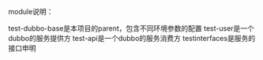 module说明：

test-dubbo-base是本项目的parent，包含不同环境参数的配置
test-user是一个dubbo的服务提供方
test-api是一个dubbo的服务消费方
testinterfaces是服务的接口申明
